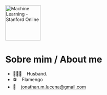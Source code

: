 <p align="left">
<a href=https://www.coursera.org/account/accomplishments/verify/5GZFQZU6Q3VH target="_blank" title="Machine Learning - Stanford" alt="Machine Learning - Stanford Online"><img src="https://s3.amazonaws.com/coursera_assets/meta_images/generated/XDP/XDP~COURSE!~machine-learning/XDP~COURSE!~machine-learning.jpeg" alt="Machine Learning - Stanford Online" width="110px"  style="max-width:110px;"></a>&nbsp; &nbsp;

# Sobre mim / About me
- 👩‍👧‍👦  &nbsp;&nbsp; Husband.
- ⚽️  &nbsp;&nbsp; Flamengo
- 📨  &nbsp;&nbsp; jonathan.m.lucena@gmail.com
